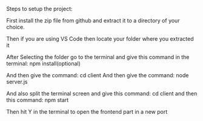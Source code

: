 Steps to setup the project:

First install the zip file from github and extract it to a directory of your choice.

Then if you are using VS Code then locate your folder where you extracted it

After Selecting the folder go to the terminal and give this command in the terminal: npm install(optional)

And then give the command: cd client
And then give the command: node server.js

And also split the terminal screen and give this command: cd client
and then this command: npm start

Then hit Y in the terminal to open the frontend part in a new port
